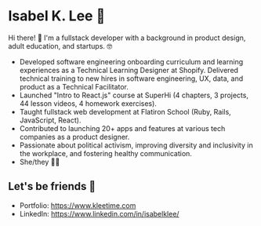 # Isabel K. Lee 🍤
Hi there! 👋 I'm a fullstack developer with a background in product design, adult education, and startups. 🤓

* Developed software engineering onboarding curriculum and learning experiences as a Technical Learning Designer at Shopify. Delivered technical training to new hires in software engineering, UX, data, and product as a Technical Facilitator.
* Launched "Intro to React.js" course at SuperHi (4 chapters, 3 projects, 44 lesson videos, 4 homework exercises).
* Taught fullstack web development at Flatiron School (Ruby, Rails, JavaScript, React).
* Contributed to launching 20+ apps and features at various tech companies as a product designer.
* Passionate about political activism, improving diversity and inclusivity in the workplace, and fostering healthy communication.
* She/they 🏳️‍🌈

## Let's be friends 🍊
* Portfolio: https://www.kleetime.com
* LinkedIn: https://www.linkedin.com/in/isabelklee/
